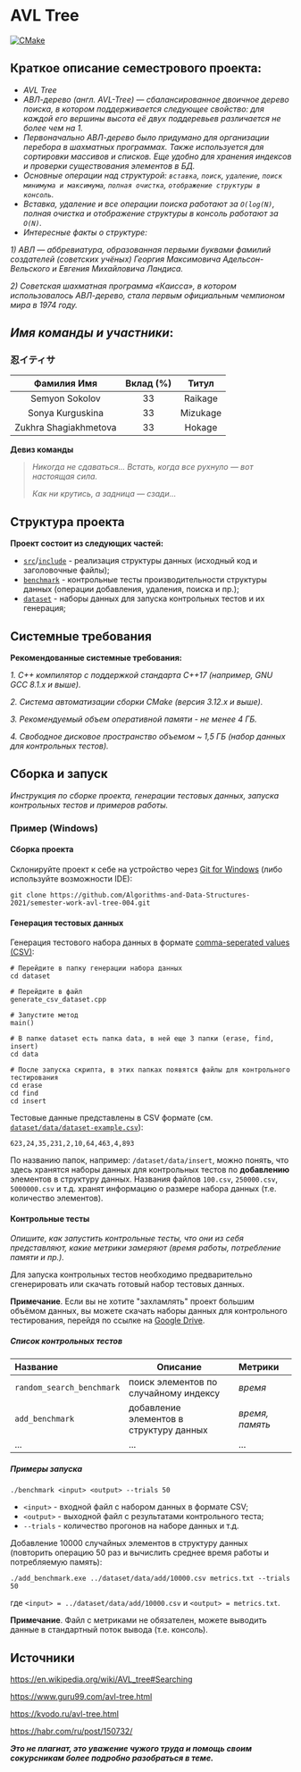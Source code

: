 # AVL Tree

[![CMake](https://github.com/Algorithms-and-Data-Structures-2021/semester-work-avl-tree-004/actions/workflows/cmake.yml/badge.svg)](https://github.com/Algorithms-and-Data-Structures-2021/semester-work-avl-tree-004/actions/workflows/cmake.yml)

## Краткое описание семестрового проекта:

- _AVL Tree_
- _АВЛ-дерево (англ. AVL-Tree) — сбалансированное двоичное дерево поиска, в котором поддерживается следующее свойство: для каждой его вершины высота её двух поддеревьев различается не более чем на 1._
- _Первоначально АВЛ-дерево было придумано для организации перебора в шахматных программах. Также используется для сортировки массивов и списков. Еще удобно для хранения индексов и проверки существования элементов в БД._
- _Основные операции над структурой: `вставка`, `поиск`, `удаление`, `поиск минимума и максимума`, `полная очистка`, `отображение структуры в консоль`._
- _Вставка, удаление и все операции поиска работают за `O(log(N)`, полная очистка и отображение структуры в консоль работают за `O(N)`._
- _Интересные факты о структуре:_

_1) АВЛ — аббревиатура, образованная первыми буквами фамилий создателей (советских учёных) Георгия Максимовича Адельсон-Вельского и Евгения Михайловича Ландиса._

_2) Советская шахматная программа «Каисса», в котором использовалось АВЛ-дерево, стала первым официальным чемпионом мира в 1974 году._

## _Имя команды и участники_: 

### 忍イティサ

| Фамилия Имя           | Вклад (%) | Титул                 |
| :---:                 |   :---:   |  :---:                |
| Semyon Sokolov        | 33        |  Raikage              |
| Sonya Kurguskina      | 33        |  Mizukage             |
| Zukhra Shagiakhmetova | 33        |  Hokage               |

**Девиз команды**
> _Никогда не сдаваться... Встать, когда все рухнуло — вот настоящая сила._
>
> _Как ни крутись, а задница — сзади..._

## Структура проекта

**Проект состоит из следующих частей:**

- [`src`](src)/[`include`](include) - реализация структуры данных (исходный код и заголовочные файлы);
- [`benchmark`](benchmark) - контрольные тесты производительности структуры данных (операции добавления, удаления,
  поиска и пр.);
- [`dataset`](dataset) - наборы данных для запуска контрольных тестов и их генерация;

## Системные требования
**Рекомендованные системные требования:**

_1. С++ компилятор c поддержкой стандарта C++17 (например, _GNU GCC 8.1.x_ и выше)._

_2. Система автоматизации сборки _CMake_ (версия _3.12.x_ и выше)._

_3. Рекомендуемый объем оперативной памяти - не менее 4 ГБ._

_4. Свободное дисковое пространство объемом ~ 1,5 ГБ (набор данных для контрольных тестов)._

## Сборка и запуск

_Инструкция по сборке проекта, генерации тестовых данных, запуска контрольных тестов и примеров работы._

### Пример (Windows)

#### Сборка проекта

Склонируйте проект к себе на устройство через [Git for Windows](https://gitforwindows.org/) (либо используйте
возможности IDE):

```shell
git clone https://github.com/Algorithms-and-Data-Structures-2021/semester-work-avl-tree-004.git
```

#### Генерация тестовых данных

Генерация тестового набора данных в
формате [comma-seperated values (CSV)](https://en.wikipedia.org/wiki/Comma-separated_values):

```shell
# Перейдите в папку генерации набора данных
cd dataset

# Перейдите в файл
generate_csv_dataset.cpp

# Запустите метод 
main()

# В папке dataset есть папка data, в ней еще 3 папки (erase, find, insert)
cd data

# После запуска скрипта, в этих папках появятся файлы для контрольного тестирования
cd erase
cd find 
cd insert
```

Тестовые данные представлены в CSV формате (см.
[`dataset/data/dataset-example.csv`](dataset/data/dataset-example.csv)):

```csv
623,24,35,231,2,10,64,463,4,893
```

По названию папок, например: `/dataset/data/insert`, можно понять, что здесь хранятся наборы данных для контрольных тестов по
**добавлению** элементов в структуру данных. Названия файлов `100.csv`, `250000.csv`, `5000000.csv` и т.д. хранят информацию о размере набора данных (т.е. количество элементов). 

#### Контрольные тесты 

_Опишите, как запустить контрольные тесты, что они из себя представляют, какие метрики замеряют (время работы,
потребление памяти и пр.)._

Для запуска контрольных тестов необходимо предварительно сгенерировать или скачать готовый набор тестовых данных.

**Примечание**. Если вы не хотите "захламлять" проект большим объёмом данных, вы можете скачать наборы данных для контрольного тестирования, перейдя по ссылке
на [Google Drive](https://drive.google.com/drive/folders/1JrwznOsbdMcUp213TOb6vMAcEY5Gcmnp).

##### Список контрольных тестов

| Название                  | Описание                                | Метрики         |
| :---                      | ---                                     | :---            |
| `random_search_benchmark` | поиск элементов по случайному индексу   | _время_         |
| `add_benchmark`           | добавление элементов в структуру данных | _время, память_ |
| ...                       | ...                                     | ...             |

##### Примеры запуска

```shell
./benchmark <input> <output> --trials 50
```

- `<input>` - входной файл с набором данных в формате CSV;
- `<output>` - выходной файл с результатами контрольного теста;
- `--trials` - количество прогонов на наборе данных и т.д.

Добавление 10000 случайных элементов в структуру данных (повторить операцию 50 раз и вычислить среднее время работы и
потребляемую память):

```
./add_benchmark.exe ../dataset/data/add/10000.csv metrics.txt --trials 50
``` 

где `<input> = ../dataset/data/add/10000.csv` и `<output> = metrics.txt`.

**Примечание**. Файл с метриками не обязателен, можете выводить данные в стандартный поток вывода (т.е. консоль).

## Источники

https://en.wikipedia.org/wiki/AVL_tree#Searching

https://www.guru99.com/avl-tree.html 

https://kvodo.ru/avl-tree.html 

https://habr.com/ru/post/150732/
 

_**Это не плагиат, это уважение чужого труда и помощь своим сокурсникам более подробно разобраться в теме.**_

